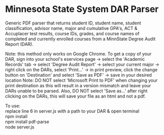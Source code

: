 # Minnesota State System DAR Parser
Generic PDF parser that returns student ID, student name, student classification, 
advisor name, major and cumulative GPA's, ACT & Accuplacer test results, course IDs, 
grades, and course names of completed and currently enrolled courses from a MinnState 
Degree Audit Report (DAR).

Note: this method only works on Google Chrome. To get a copy of your DAR, sign into your 
school's eservices page -> select the 'Academic Records' tab -> select 'Degree Audit 
Report' -> select your current major -> right click on the DARs, select 'Print...' -> in 
print preview, click the change button on 'Destination' and select 'Save as PDF' -> save 
in your desired location Note: DO NOT select 'Microsoft Print to PDF' when changing your 
print destination as this will result in a version mismatch and leave your DARs unable to 
be parsed. Also, DO NOT select 'Save as...' after right clicking on the DARs, this will 
save your file as an html and not a pdf.

To use: <br />
replace line 6 in server.js with a path to your DAR & open terminal <br />
npm install <br />
npm install pdf-parse <br />
node server.js <br />
